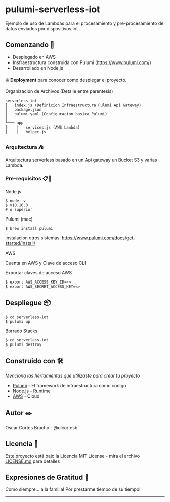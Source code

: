 # pulumi-serverless-iot

Ejemplo de uso de Lambdas para el procesamiento y pre-procesamiento de datos enviados por dispositivos Iot

## Comenzando 🚀

- Desplegado en AWS
- Insfraestructura construida con Pulumi (https://www.pulumi.com/)
- Desarrollado en Node.js
<!-- - Test con Mocha (https://mochajs.org/) -->
<!-- - Front clasico (Html,CCS,Jquery) -->

⛵ **Deployment** para conocer como desplegar el proyecto.

Organizacion de Archivos (Detalle entre parentesis)

```
serverless-iot
│   index.js (Definicion Infraestructura Pulumi Api Gateway)
│   package.json
│   pulumi.yaml (Configuracion basica Pulumi)
│
└─── app
│    │   services.js (AWS Lambda)
│    |   helper.js

```
### Arquitectura ⛺ 

Arquitectura serverless basado en un Api gateway un Bucket S3 y varias Lambda.

<!-- ![image info](arquitectura.png) -->

### Pre-requisitos 📋🔧

Node.js
```
$ node -v
$ v10.16.3 
# o superior
```
Pulumi (mac)
```
$ brew install pulumi
```
instalacion otros sistemas: https://www.pulumi.com/docs/get-started/install/

AWS

Cuenta en AWS y Clave de acceso CLI

Exportar claves de acceso AWS

```
$ export AWS_ACCESS_KEY_ID=<>
$ export AWS_SECRET_ACCESS_KEY=<>
```

<!-- Mocha

```
$ npm install mocha

``` -->

<!-- ## Ejecutando las pruebas ⚙️
```
$ cd pokeapi
$ npm test
``` -->


## Despliegue 📦

```
$ cd serverless-iot
$ pulumi up
```
Borrado Stacks
```
$ cd serverless-iot
$ pulumi destroy
```
## Construido con 🛠️

_Menciona las herramientas que utilizaste para crear tu proyecto_

* [Pulumi](http://www.dropwizard.io/1.0.2/docs/) - El framework de infraestructura como codigo
* [Node.js](https://maven.apache.org/) - Runtime
* [AWS](https://rometools.github.io/rome/) - Cloud

## Autor ✒️

Oscar Cortes Bracho -  @olcortesb

## Licencia 📄

Este proyecto está bajo la Licencia MIT License - mira el archivo [LICENSE.md](LICENSE.md) para detalles

## Expresiones de Gratitud 🎁

Como siempre... a la familia!
Por prestarme tiempo de su tiempo!

---